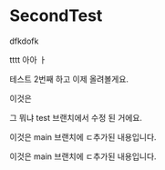 # SecondTest

dfkdofk

tttt
아아 ㅏ

테스트 2번째 하고 이제 올려볼게요.


이것은

그 뭐냐
test 브랜치에서 수정 된 거에요.




이것은 main 브랜치에 ㄷ추가된 내용입니다.




이것은 main 브랜치에 ㄷ추가된 내용입니다.



